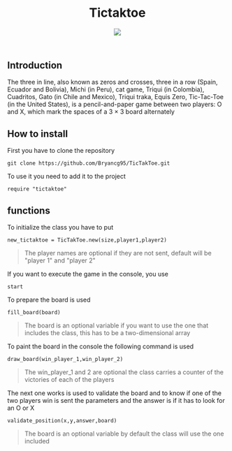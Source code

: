 <header class=text-center>

# Tictaktoe

![](https://i.imgur.com/8egglps.jpg)



</header>


<section class=text-justify>

## Introduction


The three in line, also known as zeros and crosses, three in a row (Spain, Ecuador and Bolivia), Michi (in Peru), cat game, Triqui (in Colombia), Cuadritos, Gato (in Chile and Mexico), Triqui traka, Equis Zero, Tic-Tac-Toe (in the United States), is a pencil-and-paper game between two players: O and X, which mark the spaces of a 3 × 3 board alternately

</section>

<section class=text-justify>

## How to install

First you have to clone the repository


<pre><code>git clone https://github.com/Bryancg95/TicTakToe.git</code></pre>



To use it you need to add it to the project

<pre><code>require "tictaktoe"</code></pre>


</section>

## functions


To initialize the class you have to put

<pre><code>new_tictaktoe = TicTakToe.new(size,player1,player2) </code></pre>


>The player names are optional if they are not sent, default will be "player 1" and "player 2"

If you want to execute the game in the console, you use

<pre><code>start</code></pre>


To prepare the board is used


<pre><code>fill_board(board)</code></pre>

>The board is an optional variable if you want to use the one that includes the class, this has to be a two-dimensional array


To paint the board in the console the following command is used


<pre><code>draw_board(win_player_1,win_player_2)</code></pre>

>The win_player_1 and 2 are optional the class carries a counter of the victories of each of the players

The next one works is used to validate the board and to know if one of the two players win is sent the parameters and the answer is if it has to look for an O or X

<pre><code>validate_position(x,y,answer,board)</code></pre>

>The board is an optional variable by default the class will use the one included
